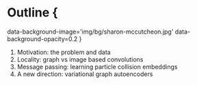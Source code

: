 # Outline {
data-background-image='img/bg/sharon-mccutcheon.jpg'
data-background-opacity=0.2
}

1. Motivation: the problem and data
2. Locality: graph vs image based convolutions
3. Message passing: learning particle collision embeddings
4. A new direction: variational graph autoencoders

